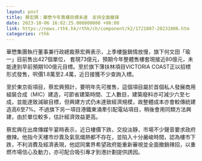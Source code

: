 ```yaml
---
layout: post
title: 蔡宏興：華懋今年賣樓目標未達　支持全面撤辣
date: 2023-10-06 16:02:25.000000000 +08:00
link: https://news.rthk.hk/rthk/ch/component/k2/1721807-20231006.htm
categories: rthk
---
```


華懋集團執行董事兼行政總裁蔡宏興表示，上季樓盤銷情放慢，旗下何文田「瑜一」目前售出427個單位， 套現73億元，預期今年整體售樓套現接近80億元，未能達到早前預期100億元目標。至於旗下薄扶林項目VICTORIA COAST正以招標形式發售，呎價1.8萬至2.4萬，近日接獲不少查詢入標。

至於東京街項目，蔡宏興預計，要明年先可推售，這個項目屬於首個私人發展商用組裝合成（MIC）建造，可節省建築時間、工人數目，建築廢料亦可減少六至七成，並能達致減碳目標，但興建方式仍未達致經濟規模，故整體成本亦會較傳統建造高6至7%。不過旗下另一項目港鐵東涌牽引配電站項目，稍後會用同類方法興建，由於單位較多，估計經濟效益更高。

蔡宏興在出席傳媒午宴時表示，近日樓價下跌，交投淡靜，市場不少聲音要求政府撤辣。他指今天樓市炒賣及氣氛熾熱都不存在，並陷入十分嚴峻時間，認為樓市下跌，不利消費及經濟表現，他認同業界希望政府能重新審視並全面撤銷辣招，以重燃市場信心及動力，亦可配合吸引專才到港計劃提供誘因。
